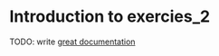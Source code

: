 # Introduction to exercies_2

TODO: write [great documentation](http://jacobian.org/writing/what-to-write/)

